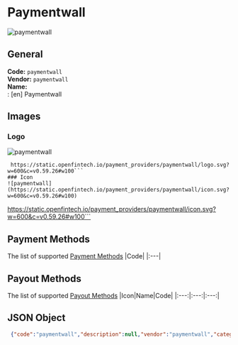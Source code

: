 # Paymentwall 
![paymentwall](https://static.openfintech.io/payment_providers/paymentwall/logo.svg?w=600&c=v0.59.26#w100)  
## General 
**Code:** `paymentwall`  
**Vendor:** `paymentwall`  
**Name:**  
:	[en] Paymentwall  
## Images 
### Logo 
![paymentwall](https://static.openfintech.io/payment_providers/paymentwall/logo.svg?w=600&c=v0.59.26#w100)  
```
 https://static.openfintech.io/payment_providers/paymentwall/logo.svg?w=600&c=v0.59.26#w100```  
### Icon 
![paymentwall](https://static.openfintech.io/payment_providers/paymentwall/icon.svg?w=600&c=v0.59.26#w100)  
```
 https://static.openfintech.io/payment_providers/paymentwall/icon.svg?w=600&c=v0.59.26#w100```  
## Payment Methods 
The list of supported  [Payment Methods](#) 
|Code| 
|:---| 
 
## Payout Methods 
The list of supported  [Payout Methods](#) 
|Icon|Name|Code| 
|:---:|:---:|:---:| 
 
## JSON Object 
```json
 {"code":"paymentwall","description":null,"vendor":"paymentwall","categories":null,"countries":null,"payment_method":[],"payout_method":[],"metadata":null,"name":{"en":"Paymentwall"}}```  
